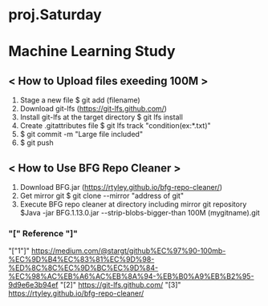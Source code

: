 # proj.Saturday
# Machine Learning Study

## < How to Upload files exeeding 100M >
1. Stage a new file $ git add (filename)
2. Download git-lfs (https://git-lfs.github.com/)
3. Install git-lfs at the target directory $ git lfs install
4. Create .gitattributes file $ git lfs track "condition(ex:*.txt)"
5. $ git commit -m "Large file included"
6. $ git push

## < How to Use BFG Repo Cleaner >
1. Download BFG.jar (https://rtyley.github.io/bfg-repo-cleaner/)
2. Get mirror git $ git clone --mirror "address of git"
3. Execute BFG repo cleaner at directory including mirror git repository
$Java -jar BFG.1.13.0.jar --strip-blobs-bigger-than 100M (mygitname).git

### "[" Reference "]"
"["1"]" https://medium.com/@stargt/github%EC%97%90-100mb-%EC%9D%B4%EC%83%81%EC%9D%98-%ED%8C%8C%EC%9D%BC%EC%9D%84-%EC%98%AC%EB%A6%AC%EB%8A%94-%EB%B0%A9%EB%B2%95-9d9e6e3b94ef
"[2]" https://git-lfs.github.com/
"[3]" https://rtyley.github.io/bfg-repo-cleaner/
